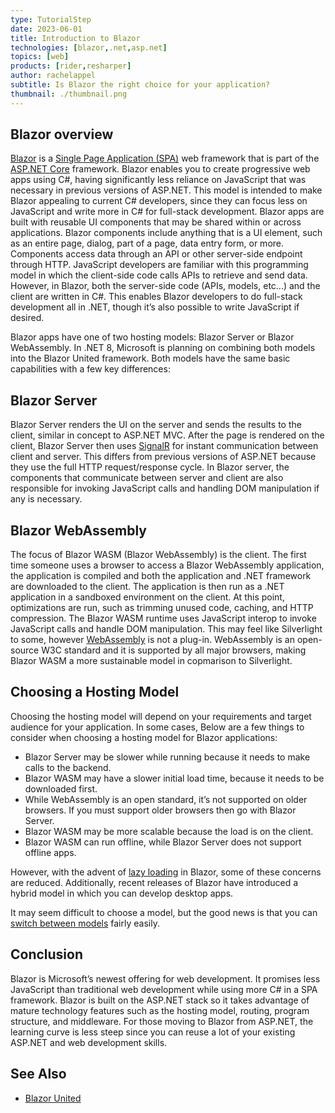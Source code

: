 ```yaml
---
type: TutorialStep
date: 2023-06-01
title: Introduction to Blazor
technologies: [blazor,.net,asp.net]
topics: [web]
products: [rider,resharper]
author: rachelappel
subtitle: Is Blazor the right choice for your application?
thumbnail: ./thumbnail.png
---
```


## Blazor overview
[Blazor](https://learn.microsoft.com/en-us/aspnet/core/blazor/?WT.mc_id=dotnet-35129-website&view=aspnetcore-7.0) is a [Single Page Application (SPA)](https://en.wikipedia.org/wiki/Single-page_application) web framework that is part of the [ASP.NET Core](https://dotnet.microsoft.com/en-us/apps/aspnet) framework.
Blazor enables you to create progressive web apps using C#, having significantly less reliance on JavaScript that was necessary in previous versions of ASP.NET. This model is intended to make Blazor appealing to current C# developers, since they can focus less on JavaScript and write more in C# for full-stack development. Blazor apps are built with reusable UI components that may be shared within or across applications. Blazor components include anything that is a UI element, such as an entire page, dialog, part of a page, data entry form, or more. Components access data through an API or other server-side endpoint through HTTP. JavaScript developers are familiar with this programming model in which the client-side code calls APIs to retrieve and send data. However, in Blazor, both the server-side code (APIs, models, etc...) and the client are written in C#. This enables Blazor developers to do full-stack development all in .NET, though it’s also possible to write JavaScript if desired.


Blazor apps have one of two hosting models: Blazor Server or Blazor WebAssembly. In .NET 8, Microsoft is planning on combining both models into the Blazor United framework. Both models have the same basic capabilities with a few key differences:

## Blazor Server

Blazor Server renders the UI on the server and sends the results to the client, similar in concept to ASP.NET MVC. After the page is rendered on the client, Blazor Server then uses [SignalR](https://dotnet.microsoft.com/en-us/apps/aspnet/signalr) for instant communication between client and server. This differs from previous versions of ASP.NET because they use the full HTTP request/response cycle. In Blazor server, the components that communicate between server and client are also responsible for invoking JavaScript calls and handling DOM manipulation if any is necessary.

## Blazor WebAssembly

The focus of Blazor WASM (Blazor WebAssembly) is the client. The first time someone uses a browser to access a Blazor WebAssembly application, the application is compiled and both the application and .NET framework are downloaded to the client. The application is then run as a .NET application in a sandboxed environment on the client. At this point, optimizations are run, such as trimming unused code, caching, and HTTP compression. The Blazor WASM runtime uses JavaScript interop to invoke JavaScript calls and handle DOM manipulation. This may feel like Silverlight to some, however [WebAssembly](https://webassembly.org/) is not a plug-in. WebAssembly is an open-source W3C standard and it is supported by all major browsers, making Blazor WASM a more sustainable model in copmarison to Silverlight.

## Choosing a Hosting Model

Choosing the hosting model will depend on your requirements and target audience for your application. In some cases, Below are a few things to consider when choosing a hosting model for Blazor applications:

- Blazor Server may be slower while running because it needs to make calls to the backend. 
- Blazor WASM may have a slower initial load time, because it needs to be downloaded first.
- While WebAssembly is an open standard, it’s not supported on older browsers. If you must support older browsers then go with Blazor Server. 
- Blazor WASM may be more scalable because the load is on the client.
- Blazor WASM can run offline, while Blazor Server does not support offline apps.

However, with the advent of [lazy loading](https://learn.microsoft.com/en-us/aspnet/core/blazor/webassembly-lazy-load-assemblies?view=aspnetcore-7.0) in Blazor, some of these concerns are reduced. 
Additionally, recent releases of Blazor have introduced a hybrid model in which you can develop desktop apps.    

It may seem difficult to choose a model, but the good news is that you can [switch between models](https://www.syncfusion.com/faq/blazor/general/how-do-i-convert-a-blazor-server-side-project-to-a-blazor-webassembly-project) fairly easily. 

## Conclusion

Blazor is Microsoft’s newest offering for web development. It promises less JavaScript than traditional web development while using more C# in a SPA framework. Blazor is built on the ASP.NET stack so it takes advantage of mature technology features such as the hosting model, routing, program structure, and middleware. For those moving to Blazor from ASP.NET, the learning curve is less steep since you can reuse a lot of your existing ASP.NET and web development skills.

## See Also

- [Blazor United](https://www.youtube.com/watch?v=kIH_Py8ytlY)